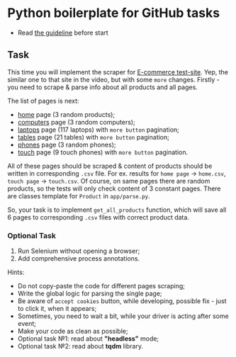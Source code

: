 # Python boilerplate for GitHub tasks

- Read [the guideline](https://github.com/mate-academy/py-task-guideline/blob/main/README.md) before start


## Task

This time you will implement the scraper for [E-commerce test-site](https://webscraper.io/test-sites/e-commerce/more/).
Yep, the similar one to that site in the video, but with some `more` changes.
Firstly - you need to scrape & parse info about all products and all pages.

The list of pages is next:
- [home](https://webscraper.io/test-sites/e-commerce/more) page (3 random products);
- [computers](https://webscraper.io/test-sites/e-commerce/more/computers) page (3 random computers);
- [laptops](https://webscraper.io/test-sites/e-commerce/more/computers/laptops) page (117 laptops) with `more button` pagination;
- [tables](https://webscraper.io/test-sites/e-commerce/more/computers/tables) page (21 tables) with `more button` pagination;
- [phones](https://webscraper.io/test-sites/e-commerce/more/phones) page (3 random phones);
- [touch](https://webscraper.io/test-sites/e-commerce/more/phones/touch) page (9 touch phones) with `more button` pagination.

All of these pages should be scraped & content of products should be written in corresponding `.csv` file.
For ex. results for `home page` -> `home.csv`, `touch page` -> `touch.csv`.
Of course, on same pages there are random products, so the tests will only check content of 3 constant pages.
There are classes template for `Product` in `app/parse.py`.

So, your task is to implement `get_all_products` function, which will save all 6 
pages to corresponding `.csv` files with correct product data.

### Optional Task
1. Run Selenium without opening a browser;
2. Add comprehensive process annotations.

Hints:
- Do not copy-paste the code for different pages scraping;
- Write the global logic for parsing the single page;
- Be aware of `accept cookies` button, while developing, possible fix - just to click it, when it appears;
- Sometimes, you need to wait a bit, while your driver is acting after some event;
- Make your code as clean as possible;
- Optional task №1: read about **"headless"** mode;
- Optional task №2: read about **tqdm** library.
